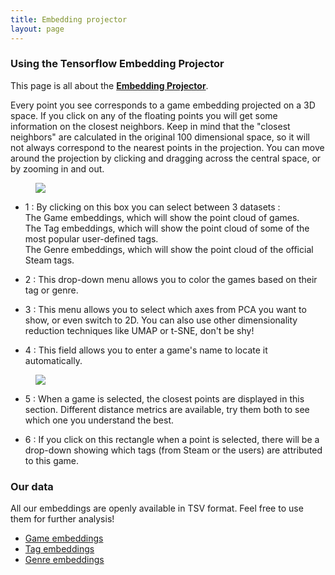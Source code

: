 ```yaml
---
title: Embedding projector
layout: page
---
```


### Using the Tensorflow Embedding Projector <br>

This page is all about the **[Embedding Projector](http://projector.tensorflow.org/?config=https://gist.githubusercontent.com/dmizr/6ed0d83d738a86a3d57e7a8455efe83f/raw/6b7aed45e8d7d5eec7d4f5fb0f71d9c74f0423e8/projector_config_all.json)**.


Every point you see corresponds to a game embedding projected on a 3D space. 
If you click on any of the floating points you will get some information on the closest neighbors.
Keep in mind that the "closest neighbors" are calculated in the original 100 dimensional space, so it will not always correspond to the nearest points in the projection.
You can move around the projection by clicking and dragging across the central space, or by zooming in and out.

<figure>
    <img src="../img/tensorflow_1.png">
    <figcaption></figcaption>
</figure>

- 1 : By clicking on this box you can select between 3 datasets :<br>
The Game embeddings, which will show the point cloud of games.<br>
The Tag embeddings, which will show the point cloud of some of the most popular user-defined tags.<br>
The Genre embeddings, which will show the point cloud of the official Steam tags.<br>

- 2 : This drop-down menu allows you to color the games based on their tag or genre.

- 3 : This menu allows you to select which axes from PCA you want to show, or even switch to 2D. You can also use other dimensionality reduction techniques like UMAP or t-SNE, don't be shy!

- 4 : This field allows you to enter a game's name to locate it automatically.

<figure>
    <img src="../img/tensorflow_2.png">
    <figcaption></figcaption>
</figure>

- 5 : When a game is selected, the closest points are displayed in this section. Different distance metrics are available, try them both to see which one you understand the best.

- 6 : If you click on this rectangle when a point is selected, there will be a drop-down showing which tags (from Steam or the users) are attributed to this game.

### Our data <br>

All our embeddings are openly available in TSV format. Feel free to use them for further analysis!
- [Game embeddings](https://gist.github.com/dmizr/f9de09c761f35cc5c3c8b14ad24c5eff)
- [Tag embeddings](https://gist.github.com/dmizr/8c10552beccebc44826cb3e91dae740c)
- [Genre embeddings](https://gist.github.com/dmizr/219491ae705c07d61002d2d7a5c2c03d) 